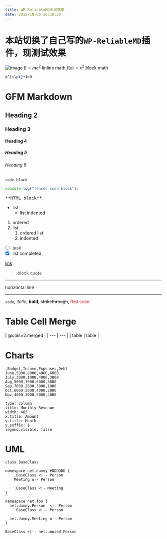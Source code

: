 ```yaml
---
title: WP-ReliableMD测试效果
date: 2018-10-05 16:19:33
---
```

# 本站切换了自己写的`WP-ReliableMD`插件，现测试效果
 ![image](https://cloud.githubusercontent.com/assets/389021/16107646/9729e556-33d8-11e6-933f-5b09fa3a53bb.png)
 $E=mc^2$ linline math
 $f(x)=x^2$
 block math
 ```latex
 e^{i\pi}+1=0
 ```
# GFM Markdown
## Heading 2
### Heading 3
#### Heading 4
##### Heading 5
###### Heading 6
    code block
```js
console.log("fenced code block");
```
<pre>**HTML block**</pre>
* list
    * list indented
1. ordered
2. list
    1. ordered list
    2. indented

- [ ] task
- [x] list completed

[link](https://nhnent.github.io/tui.editor/)
> block quote
---
horizontal line
***
`code`, *italic*, **bold**, ~~strikethrough~~, <span style="color:#e11d21">Red color</span>

# Table Cell Merge

| @cols=2:merged |
| --- | --- |
| table | table |

# Charts

```chart
,Budget,Income,Expenses,Debt
June,5000,8000,4000,6000
July,3000,1000,4000,3000
Aug,5000,7000,6000,3000
Sep,7000,2000,3000,1000
Oct,6000,5000,4000,2000
Nov,4000,3000,5000,4000

type: column
title: Monthly Revenue
width: 465
x.title: Amount
y.title: Month
y.suffix: $
legend.visible: false
```

# UML

```uml
class BaseClass

namespace net.dummy #DDDDDD {
    .BaseClass <|-- Person
    Meeting o-- Person

    .BaseClass <|- Meeting
}

namespace net.foo {
  net.dummy.Person  <|- Person
    .BaseClass <|-- Person

  net.dummy.Meeting o-- Person
}

BaseClass <|-- net.unused.Person
```
